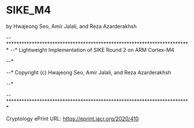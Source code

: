 # SIKE_M4
by Hwajeong Seo, Amir Jalali, and Reza Azarderakhsh

--************************************************************************
--*   Lightweight Implementation of SIKE Round 2 on ARM Cortex-M4

--*

--*    Copyright (c) Hwajeong Seo, Amir Jalali, and Reza Azarderakhsh

--*

--************************************************************************

Cryptology ePrint URL: https://eprint.iacr.org/2020/410
